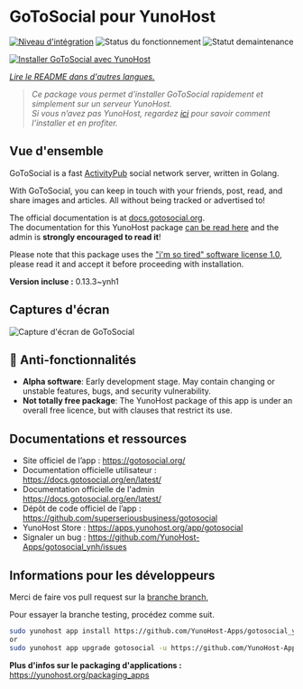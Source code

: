 <!--
Nota bene: ce README est automatiquement généré par <https://github.com/YunoHost/apps/tree/master/tools/readme_generator>
Il ne doit pas être modifié à la main.
-->

# GoToSocial pour YunoHost

[![Niveau d'intégration](https://dash.yunohost.org/integration/gotosocial.svg)](https://dash.yunohost.org/appci/app/gotosocial) ![Status du fonctionnement](https://ci-apps.yunohost.org/ci/badges/gotosocial.status.svg) ![Statut demaintenance](https://ci-apps.yunohost.org/ci/badges/gotosocial.maintain.svg)

[![Installer GoToSocial avec YunoHost](https://install-app.yunohost.org/install-with-yunohost.svg)](https://install-app.yunohost.org/?app=gotosocial)

*[Lire le README dans d'autres langues.](./ALL_README.md)*

> *Ce package vous permet d’installer GoToSocial rapidement et simplement sur un serveur YunoHost.  
Si vous n’avez pas YunoHost, regardez [ici](https://yunohost.org/#/install) pour savoir comment l’installer et en profiter.*

## Vue d'ensemble

GoToSocial is a fast [ActivityPub](https://activitypub.rocks/) social network server, written in Golang.

With GoToSocial, you can keep in touch with your friends, post, read, and share images and articles. All without being tracked or advertised to!

The official documentation is at [docs.gotosocial.org](https://docs.gotosocial.org).  
The documentation for this YunoHost package [can be read here](./doc/DOCS.md) and the admin is **strongly encouraged to read it**!

Please note that this package uses the ["i'm so tired" software license 1.0](https://github.com/YunoHost-Apps/gotosocial_ynh/blob/master/LICENSE), please read it and accept it before proceeding with installation.

**Version incluse :** 0.13.3~ynh1

## Captures d'écran

![Capture d'écran de GoToSocial](./doc/screenshots/screenshot.png)

## :red_circle: Anti-fonctionnalités

- **Alpha software**: Early development stage. May contain changing or unstable features, bugs, and security vulnerability.
- **Not totally free package**: The YunoHost package of this app is under an overall free licence, but with clauses that restrict its use.

## Documentations et ressources

- Site officiel de l’app : <https://gotosocial.org/>
- Documentation officielle utilisateur : <https://docs.gotosocial.org/en/latest/>
- Documentation officielle de l'admin <https://docs.gotosocial.org/en/latest/>
- Dépôt de code officiel de l’app : <https://github.com/superseriousbusiness/gotosocial>
- YunoHost Store : <https://apps.yunohost.org/app/gotosocial>
- Signaler un bug : <https://github.com/YunoHost-Apps/gotosocial_ynh/issues>

## Informations pour les développeurs

Merci de faire vos pull request sur la [branche branch](https://github.com/YunoHost-Apps/gotosocial_ynh/tree/testing),

Pour essayer la branche testing, procédez comme suit.

```bash
sudo yunohost app install https://github.com/YunoHost-Apps/gotosocial_ynh/tree/testing --debug
or
sudo yunohost app upgrade gotosocial -u https://github.com/YunoHost-Apps/gotosocial_ynh/tree/testing --debug
```

**Plus d'infos sur le packaging d'applications :** <https://yunohost.org/packaging_apps>
